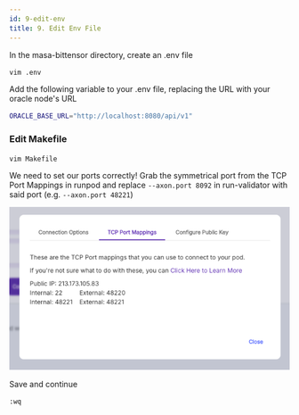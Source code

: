 ```yaml
---
id: 9-edit-env
title: 9. Edit Env File
---
```


In the masa-bittensor directory, create an .env file

```bash
vim .env
```

Add the following variable to your .env file, replacing the URL with your oracle node's URL

```bash
ORACLE_BASE_URL="http://localhost:8080/api/v1"
```

### Edit Makefile

```bash
vim Makefile
```

We need to set our ports correctly! Grab the symmetrical port from the TCP Port Mappings in runpod and replace `--axon.port 8092` in run-validator with said port (e.g. `--axon.port 48221`)

![Port Mappings](./port-mappings.png)

Save and continue

```bash
:wq
```
